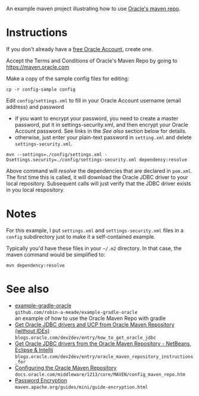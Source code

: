 An example maven project illustrating how to use [Oracle's maven repo](https://maven.oracle.com).

# Instructions 

If you don't already have a [free Oracle
Account](http://www.oracle.com/us/corporate/contact/help/index.html), create
one.

Accept the Terms and Conditions of Oracle's Maven Repo by going to
https://maven.oracle.com

Make a copy of the sample config files for editing:

```
cp -r config-sample config
```
   
Edit `config/settings.xml` to fill in your Oracle Account username (email
address) and password
- if you want to encrypt your password, you need to create a master password,
  put it in settings-security.xml, and then encrypt your Oracle Account
  password.  See links in the *See also* section below for details.
- otherwise, just enter your plain-text password in `setting.xml` and delete
  `settings-security.xml`.

```
mvn --settings=./config/settings.xml -Dsettings.security=./config/settings-security.xml dependency:resolve
```

Above command will *resolve* the dependencies that are declared in `pom.xml`.
The first time this is called, it will download the Oracle JDBC driver to your local repository.
Subsequent calls will just verify that the JDBC driver exists in you local respository.


# Notes

For this example, I put `settings.xml` and `settings-security.xml` files in a `config` subdirectory just to make it a self-contained example.

Typically you'd have these files in your `~/.m2` directory. In that case, the maven command would be simplified to:

```
mvn dependency:resolve
```

# See also

- [example-gradle-oracle](https://github.com/robin-a-meade/example-gradle-oracle)  
  `github.com/robin-a-meade/example-gradle-oracle`  
  an example of how to use the Oracle Maven Repo with gradle
- [Get Oracle JDBC drivers and UCP from Oracle Maven Repository (without IDEs)](https://blogs.oracle.com/dev2dev/entry/how_to_get_oracle_jdbc)  
  `blogs.oracle.com/dev2dev/entry/how_to_get_oracle_jdbc`
- [Get Oracle JDBC drivers from the Oracle Maven Repository - NetBeans, Eclipse & Intellij](https://maven.apache.org/guides/mini/guide-encryption.html)  
  `blogs.oracle.com/dev2dev/entry/oracle_maven_repository_instructions_for`
- [Configuring the Oracle Maven Repository](http://docs.oracle.com/middleware/1213/core/MAVEN/config_maven_repo.htm#MAVEN9010)  
  `docs.oracle.com/middleware/1213/core/MAVEN/config_maven_repo.htm`
- [Password Encryption](https://maven.apache.org/guides/mini/guide-encryption.html)  
  `maven.apache.org/guides/mini/guide-encryption.html`

<!---
- []()
  **
-->

